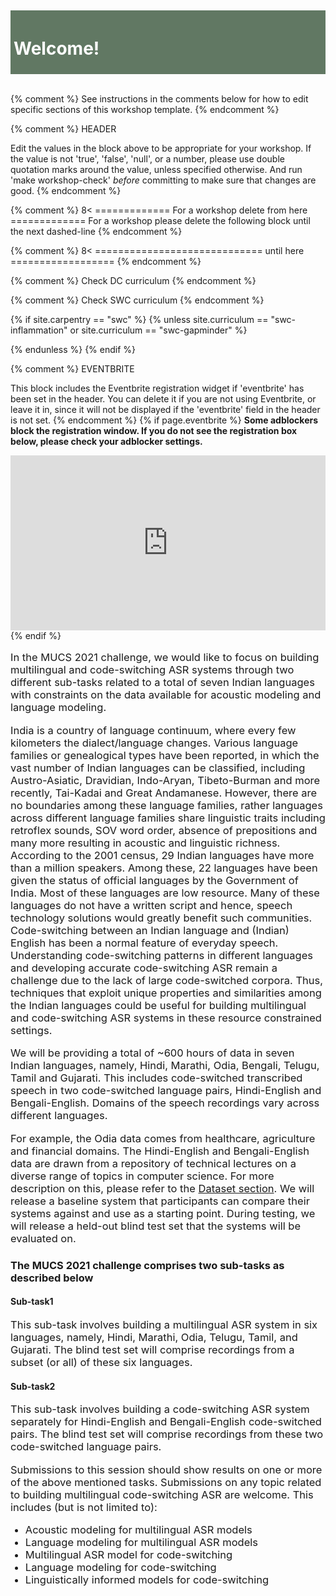 <br>
<br>
<br>
<br>
<br>
<div class="widewrapper pagetitle">
  <div class="" style="background-color:#617863;padding:5px">
    <h1 style="color:white;">Welcome!</h1>
  </div>
</div>
<br>


{% comment %} See instructions in the comments below for how to edit specific sections of this workshop template. {% endcomment %}

{% comment %}
HEADER

Edit the values in the block above to be appropriate for your workshop.
If the value is not 'true', 'false', 'null', or a number, please use
double quotation marks around the value, unless specified otherwise.
And run 'make workshop-check' *before* committing to make sure that changes are good.
{% endcomment %}


{% comment %}
8< ============= For a workshop delete from here =============
For a workshop please delete the following block until the next dashed-line
{% endcomment %}




{% comment %}
8< ============================= until here ==================
{% endcomment %}


{% comment %}
Check DC curriculum
{% endcomment %}



{% comment %}
Check SWC curriculum
{% endcomment %}

{% if site.carpentry == "swc" %}
{% unless site.curriculum == "swc-inflammation" or site.curriculum == "swc-gapminder" %}

{% endunless %}
{% endif %}

{% comment %}
EVENTBRITE

This block includes the Eventbrite registration widget if
'eventbrite' has been set in the header.  You can delete it if you
are not using Eventbrite, or leave it in, since it will not be
displayed if the 'eventbrite' field in the header is not set.
{% endcomment %}
{% if page.eventbrite %}
<strong>Some adblockers block the registration window. If you do not see the
  registration box below, please check your adblocker settings.</strong>
<iframe
  src="https://www.eventbrite.com/tickets-external?eid={{page.eventbrite}}&ref=etckt"
  frameborder="0"
  width="100%"
  height="280px"
  scrolling="auto">
</iframe>
{% endif %}
<style>
.center {
  display: block;
  margin-left: auto;
  margin-right: auto;
  width: 50%;
}
</style>

<p style="font-size:16.5px;">
In the MUCS 2021 challenge, we would like to focus on building multilingual and code-switching ASR systems through two different sub-tasks related to a total of seven Indian languages with constraints on the data available for acoustic modeling and language modeling.</p>
<p></p>
<p style="font-size:16.5px;">
India is a country of language continuum, where every few kilometers the dialect/language changes. Various language families or genealogical types have been reported, in which the vast number of Indian languages can be classified, including Austro-Asiatic, Dravidian, Indo-Aryan, Tibeto-Burman and more recently, Tai-Kadai and Great Andamanese. However, there are no boundaries among these language families, rather languages across different language families share linguistic traits including retroflex sounds, SOV word order, absence of prepositions and many more resulting in acoustic and linguistic richness. According to the 2001 census, 29 Indian languages have more than a million speakers. Among these, 22 languages have been given the status of official languages by the Government of India. Most of these languages are low resource. Many of these languages do not have a written script and hence, speech technology solutions would greatly benefit such communities. Code-switching between an Indian language and (Indian) English has been a normal feature of everyday speech. Understanding code-switching patterns in different languages and developing accurate code-switching ASR remain a challenge due to the lack of large code-switched corpora. Thus, techniques that exploit unique properties and similarities among the Indian languages could be useful for building multilingual and code-switching ASR systems in these resource constrained settings.</p>
  <p> </p> 
  <p style="font-size:16.5px;">
  We will be providing a total of ~600 hours of data in seven Indian languages, namely, Hindi, Marathi, Odia, Bengali, Telugu, Tamil and Gujarati. This includes code-switched transcribed speech in two code-switched language pairs, Hindi-English and Bengali-English. Domains of the speech recordings vary across different languages.  </p>
  <p> </p> 
  <p style="font-size:16.5px;">
  For example, the Odia data comes from healthcare, agriculture and financial domains. The Hindi-English and Bengali-English data are drawn from a repository of technical lectures on a diverse range of topics in computer science. For more description on this, please refer to the <a href = "https://navana-tech.github.io/IS21SS-indicASRchallenge/data.html">Dataset section</a>. We will release a baseline system that participants can compare their systems against and use as a starting point.  During testing, we will release a held-out blind test set that the systems will be evaluated on.</p>
  <p> </p> 
  <h3> The MUCS 2021 challenge comprises two sub-tasks as described below </h3>
  <h4> <b> Sub-task1 </b> </h4>
  <p style="font-size:16.5px;">This sub-task involves building a multilingual ASR system in six languages, namely, Hindi, Marathi, Odia, Telugu, Tamil, and Gujarati. The blind test set will comprise recordings from a subset (or all) of these six languages.</p>

  <h4> <b> Sub-task2 </b> </h4>
  <p style="font-size:16.5px;">This sub-task involves building a code-switching ASR system separately for Hindi-English and Bengali-English code-switched pairs. The blind test set will comprise recordings from these two code-switched language pairs.</p>

  <p style="font-size:16.5px;"> Submissions to this session should show results on one or more of the above mentioned tasks. Submissions on any topic related to building multilingual code-switching ASR are welcome. This includes (but is not limited to):
  </p>
  <ul>
    <li style="font-size:16.5px;"> Acoustic modeling for multilingual ASR models </li>
    <li style="font-size:16.5px;"> Language modeling for multilingual ASR models </li> 
    <li style="font-size:16.5px;"> Multilingual ASR model for code-switching </li> 
    <li style="font-size:16.5px;"> Language modeling for code-switching </li> 
    <li style="font-size:16.5px;"> Linguistically informed models for code-switching </li> 
  </ul>
  <br>


<br>
<br>
  



